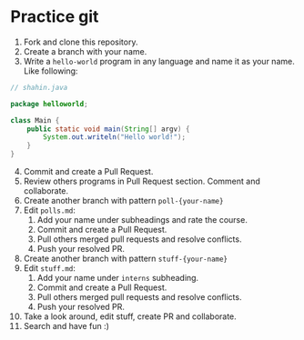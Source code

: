 # Practice git

1. Fork and clone this repository.
1. Create a branch with your name.
1. Write a `hello-world` program in any language and name it as your name. Like following:

``` java
// shahin.java

package helloworld;

class Main {
    public static void main(String[] argv) {
        System.out.writeln("Hello world!");
    }
}
```

4. Commit and create a Pull Request.
1. Review others programs in Pull Request section. Comment and collaborate.
1. Create another branch with pattern `poll-{your-name}`
1. Edit `polls.md`:
   1. Add your name under subheadings and rate the course.
   1. Commit and create a Pull Request.
   1. Pull others merged pull requests and resolve conflicts.
   1. Push your resolved PR.
1. Create another branch with pattern `stuff-{your-name}`
1. Edit `stuff.md`:
   1. Add your name under `interns` subheading.
   1. Commit and create a Pull Request.
   1. Pull others merged pull requests and resolve conflicts.
   1. Push your resolved PR.
1. Take a look around, edit stuff, create PR and collaborate.
1. Search and have fun :)

